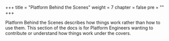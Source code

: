 +++
title = "Platform Behind the Scenes"
weight = 7
chapter = false
pre = ""
+++

Platform Behind the Scenes describes how things work rather than how to use them.
This section of the docs is for Platform Engineers wanting to contribute or understand how things work under the covers.
